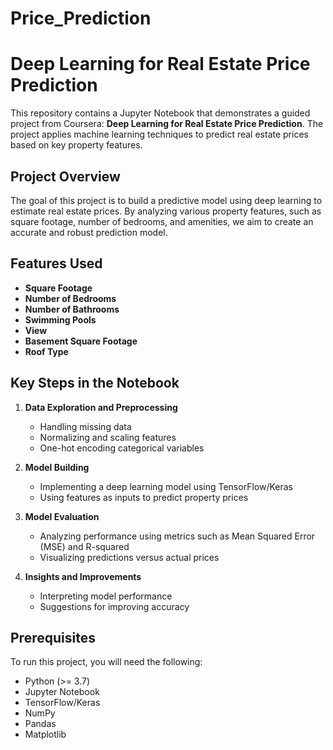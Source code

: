 # Price_Prediction
# Deep Learning for Real Estate Price Prediction  

This repository contains a Jupyter Notebook that demonstrates a guided project from Coursera: **Deep Learning for Real Estate Price Prediction**. The project applies machine learning techniques to predict real estate prices based on key property features.  

## Project Overview  

The goal of this project is to build a predictive model using deep learning to estimate real estate prices. By analyzing various property features, such as square footage, number of bedrooms, and amenities, we aim to create an accurate and robust prediction model.  

## Features Used  

- **Square Footage**  
- **Number of Bedrooms**  
- **Number of Bathrooms**  
- **Swimming Pools**  
- **View**  
- **Basement Square Footage**  
- **Roof Type**  

## Key Steps in the Notebook  

1. **Data Exploration and Preprocessing**  
   - Handling missing data  
   - Normalizing and scaling features  
   - One-hot encoding categorical variables  

2. **Model Building**  
   - Implementing a deep learning model using TensorFlow/Keras  
   - Using features as inputs to predict property prices  

3. **Model Evaluation**  
   - Analyzing performance using metrics such as Mean Squared Error (MSE) and R-squared  
   - Visualizing predictions versus actual prices  

4. **Insights and Improvements**  
   - Interpreting model performance  
   - Suggestions for improving accuracy  

## Prerequisites  

To run this project, you will need the following:  
- Python (>= 3.7)  
- Jupyter Notebook  
- TensorFlow/Keras  
- NumPy  
- Pandas  
- Matplotlib  

